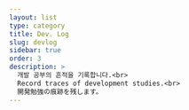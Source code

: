 ```yaml
---
layout: list
type: category
title: Dev. Log
slug: devlog
sidebar: true
order: 3
description: >
  개발 공부의 흔적을 기록합니다.<br>
  Record traces of development studies.<br>
  開発勉強の痕跡を残します。
---
```

